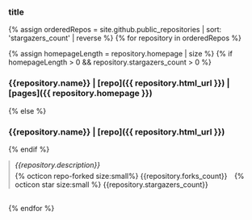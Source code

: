 ### title

{% assign orderedRepos = site.github.public_repositories | sort: 'stargazers_count' | reverse %}
{% for repository in orderedRepos %}

{% assign homepageLength = repository.homepage | size %}
{% if homepageLength > 0 && repository.stargazers_count > 0 %}
### {{repository.name}} | [repo]({{ repository.html_url }}) | [pages]({{ repository.homepage }})
{% else %}
### {{repository.name}} | [repo]({{ repository.html_url }})
{% endif %}
<div style="border-left: 3px solid #CCC; padding-left: 10px; margin-bottom: 30px">
<i>{{repository.description}}</i>
<p style="margin-top: 5px"><span style="margin-right:10px">{% octicon repo-forked size:small%} {{repository.forks_count}}</span> {% octicon star size:small %} {{repository.stargazers_count}} </p>
</div>

{% endfor %}
